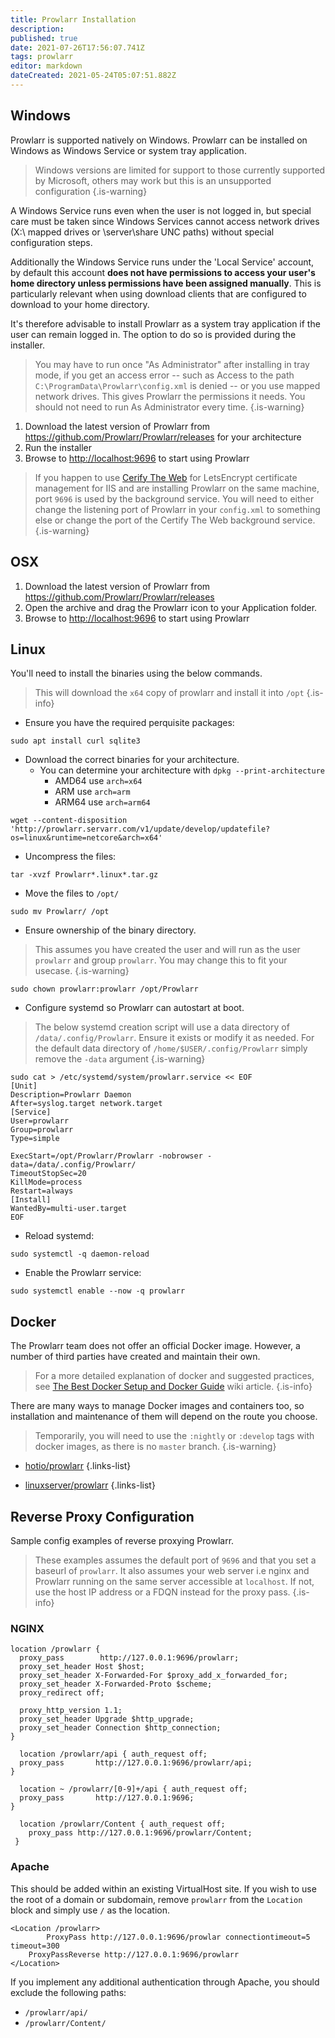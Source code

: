 ```yaml
---
title: Prowlarr Installation
description: 
published: true
date: 2021-07-26T17:56:07.741Z
tags: prowlarr
editor: markdown
dateCreated: 2021-05-24T05:07:51.882Z
---
```


## Windows

Prowlarr is supported natively on Windows. Prowlarr can be installed on Windows as Windows Service or system tray application.
> Windows versions are limited for support to those currently supported by Microsoft, others may work but this is an unsupported configuration
{.is-warning}

A Windows Service runs even when the user is not logged in, but special care must be taken since Windows Services cannot access network drives (X:\ mapped drives or \\server\share UNC paths) without special configuration steps.

Additionally the Windows Service runs under the 'Local Service' account, by default this account **does not have permissions to access your user's home directory unless permissions have been assigned manually**. This is particularly relevant when using download clients that are configured to download to your home directory.

It's therefore advisable to install Prowlarr as a system tray application if the user can remain logged in. The option to do so is provided during the installer.

> You may have to run once "As Administrator" after installing in tray mode, if you get an access error -- such as Access to the path `C:\ProgramData\Prowlarr\config.xml` is denied -- or you use mapped network drives. This gives Prowlarr the permissions it needs. You should not need to run As Administrator every time.
{.is-warning}

1. Download the latest version of Prowlarr from <https://github.com/Prowlarr/Prowlarr/releases> for your architecture
1. Run the installer
1. Browse to <http://localhost:9696> to start using Prowlarr

> If you happen to use [Cerify The Web](https://docs.certifytheweb.com/docs/backgroundservice/) for LetsEncrypt certificate management for IIS and are installing Prowlarr on the same machine, port `9696` is used by the background service. You will need to either change the listening port of Prowlarr in your `config.xml` to something else or change the port of the Certify The Web background service.
{.is-warning}

## OSX
  
1. Download the latest version of Prowlarr from <https://github.com/Prowlarr/Prowlarr/releases>
1. Open the archive and drag the Prowlarr icon to your Application folder.
1. Browse to <http://localhost:9696> to start using Prowlarr

## Linux
  
You'll need to install the binaries using the below commands.
> This will download the `x64` copy of prowlarr and install it into `/opt`
{.is-info}

- Ensure you have the required perquisite packages:

```shell
sudo apt install curl sqlite3
```

- Download the correct binaries for your architecture.
  - You can determine your architecture with `dpkg --print-architecture`
    - AMD64 use `arch=x64`
    - ARM use `arch=arm`
    - ARM64 use `arch=arm64`

```shell
wget --content-disposition 'http://prowlarr.servarr.com/v1/update/develop/updatefile?os=linux&runtime=netcore&arch=x64'
```

- Uncompress the files:

```shell
tar -xvzf Prowlarr*.linux*.tar.gz
```

- Move the files to `/opt/`

```shell
sudo mv Prowlarr/ /opt
```

- Ensure ownership of the binary directory.

> This assumes you have created the user and will run as the user `prowlarr` and group `prowlarr`. You may change this to fit your usecase.
{.is-warning}

```shell
sudo chown prowlarr:prowlarr /opt/Prowlarr
```

- Configure systemd so Prowlarr can autostart at boot.

> The below systemd creation script will use a data directory of `/data/.config/Prowlarr`.  Ensure it exists or modify it as needed. For the default data directory of `/home/$USER/.config/Prowlarr` simply remove the `-data` argument
{.is-warning}

```shell
sudo cat > /etc/systemd/system/prowlarr.service << EOF
[Unit]
Description=Prowlarr Daemon
After=syslog.target network.target
[Service]
User=prowlarr
Group=prowlarr
Type=simple

ExecStart=/opt/Prowlarr/Prowlarr -nobrowser -data=/data/.config/Prowlarr/
TimeoutStopSec=20
KillMode=process
Restart=always
[Install]
WantedBy=multi-user.target
EOF
```

- Reload systemd:

```shell
sudo systemctl -q daemon-reload
```

- Enable the Prowlarr service:

```shell
sudo systemctl enable --now -q prowlarr
```

## Docker
  
The Prowlarr team does not offer an official Docker image. However, a number of third parties have created and maintain their own.

> For a more detailed explanation of docker and suggested practices, see [The Best Docker Setup and Docker Guide](/docker-guide) wiki article.
{.is-info}

There are many ways to manage Docker images and containers too, so installation and maintenance of them will depend on the route you choose.

> Temporarily, you will need to use the `:nightly` or `:develop` tags with docker images, as there is no `master` branch.
{.is-warning}

- [hotio/prowlarr](https://hotio.dev/containers/prowlarr/)
{.links-list}

- [linuxserver/prowlarr](https://github.com/linuxserver/docker-prowlarr/tree/develop)
{.links-list}

## Reverse Proxy Configuration

Sample config examples of reverse proxying Prowlarr.

> These examples assumes the default port of `9696` and that you set a baseurl of `prowlarr`. It also assumes your web server i.e nginx and Prowlarr running on the same server accessible at `localhost`. If not, use the host IP address or a FDQN instead for the proxy pass.
{.is-info}

### NGINX

```none
location /prowlarr {
  proxy_pass        http://127.0.0.1:9696/prowlarr;
  proxy_set_header Host $host;
  proxy_set_header X-Forwarded-For $proxy_add_x_forwarded_for;
  proxy_set_header X-Forwarded-Proto $scheme;
  proxy_redirect off;

  proxy_http_version 1.1;
  proxy_set_header Upgrade $http_upgrade;
  proxy_set_header Connection $http_connection;
}

  location /prowlarr/api { auth_request off;
  proxy_pass       http://127.0.0.1:9696/prowlarr/api;
}

  location ~ /prowlarr/[0-9]+/api { auth_request off;
  proxy_pass       http://127.0.0.1:9696;
}

  location /prowlarr/Content { auth_request off;
    proxy_pass http://127.0.0.1:9696/prowlarr/Content;
 }
```

### Apache

This should be added within an existing VirtualHost site. If you wish to use the root of a domain or subdomain, remove `prowlarr` from the `Location` block and simply use `/` as the location.

```
<Location /prowlarr>
		ProxyPass http://127.0.0.1:9696/prowlar connectiontimeout=5 timeout=300
    ProxyPassReverse http://127.0.0.1:9696/prowlarr
</Location>
```

If you implement any additional authentication through Apache, you should exclude the following paths:

* `/prowlarr/api/`
* `/prowlarr/Content/`
